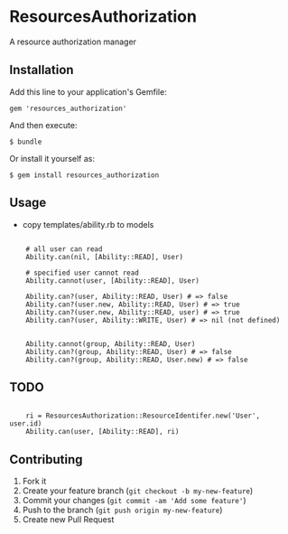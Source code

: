 # ResourcesAuthorization

A resource authorization manager

## Installation

Add this line to your application's Gemfile:

    gem 'resources_authorization'

And then execute:

    $ bundle

Or install it yourself as:

    $ gem install resources_authorization

## Usage

* copy templates/ability.rb to models

```

    # all user can read
    Ability.can(nil, [Ability::READ], User)

    # specified user cannot read
    Ability.cannot(user, [Ability::READ], User)

    Ability.can?(user, Ability::READ, User) # => false
    Ability.can?(user.new, Ability::READ, User) # => true
    Ability.can?(user.new, Ability::READ, user) # => true
    Ability.can?(user, Ability::WRITE, User) # => nil (not defined)


    Ability.cannot(group, Ability::READ, User)
    Ability.can?(group, Ability::READ, User) # => false
    Ability.can?(group, Ability::READ, User.new) # => false

```


## TODO

```  

    ri = ResourcesAuthorization::ResourceIdentifer.new('User', user.id)
    Ability.can(user, [Ability::READ], ri)

```

## Contributing

1. Fork it
2. Create your feature branch (`git checkout -b my-new-feature`)
3. Commit your changes (`git commit -am 'Add some feature'`)
4. Push to the branch (`git push origin my-new-feature`)
5. Create new Pull Request
